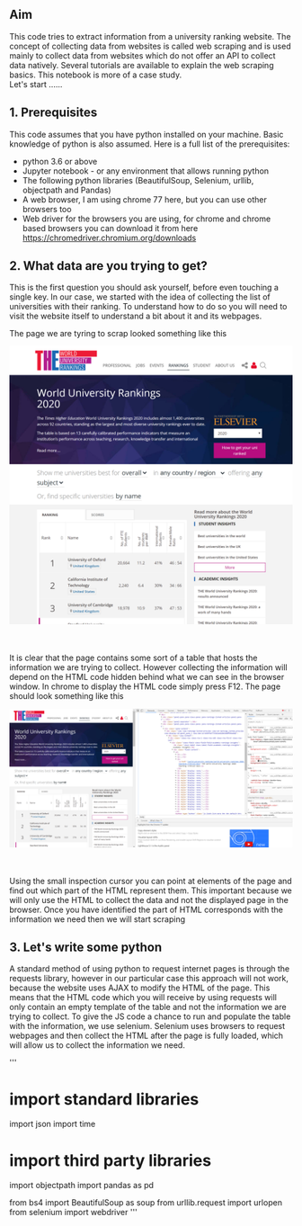 ## Aim
This code tries to extract information from a university ranking website. The concept of collecting data from websites is called web scraping and is used mainly to collect data from websites which do not offer an API to collect data natively. 
Several tutorials are available to explain the web scraping basics. This notebook is more of a case study. <br />
Let's start ......  

## 1. Prerequisites
This code assumes that you have python installed on your machine.  Basic knowledge of python is also assumed. Here is a full list of the prerequisites: 
* python 3.6 or above
* Jupyter notebook - or any environment that allows running python
* The following python libraries (BeautifulSoup, Selenium, urllib, objectpath and Pandas) 
* A web browser, I am using chrome 77 here, but you can use other browsers too
* Web driver for the browsers you are using, for chrome and chrome based browsers you can download it from here https://chromedriver.chromium.org/downloads

## 2. What data are you trying to get? 
This is the first question you should ask yourself, before even touching a single key. In our case, we started with the idea of collecting the list of universities with their ranking. To understand how to do so you will need to visit the website itself to understand a bit about it and its webpages. <br/>

The page we are tyring to scrap looked something like this 

![title](img/basic_page_01.PNG)
<br/> <br/> <br/> 


It is clear that the page contains some sort of a table that hosts the information we are trying to collect. However collecting the information will depend on the HTML code hidden behind what we can see in the browser window. In chrome to display the HTML code simply press F12. The page should look something like this  

![title](img/page_code_02.PNG)
<br/> <br/> <br/> 


Using the small inspection cursor you can point at elements of the page and find out which part of the HTML represent them. This important because we will only use the HTML to collect the data and not the displayed page in the browser. Once you have identified the part of HTML corresponds with the information we need then we will start scraping 

## 3. Let's write some python 

A standard method of using python to request internet pages is through the requests library, however in our particular case this approach will not work, because the website uses AJAX to modify the HTML of the page. This means that the HTML code which you will receive by using requests will only contain an empty template of the table and not the information we are trying to collect. To give the JS code a chance to run and populate the table with the information, we use selenium. Selenium uses browsers to request webpages and then collect the HTML after the page is fully loaded, which will allow us to collect the information we need.

'''
# import standard libraries
import json
import time

# import third party libraries
import objectpath
import pandas as pd

from bs4 import BeautifulSoup as soup
from urllib.request import urlopen 
from selenium import webdriver
'''